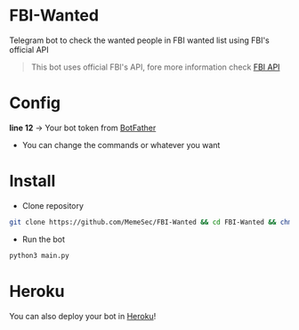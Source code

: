 # FBI-Wanted
Telegram bot to check the wanted people in FBI wanted list using FBI's official API
> This bot uses official FBI's API, fore more information check [FBI API](https://api.fbi.gov/docs)

# Config
**line 12** -> Your bot token from [BotFather](https://t.me/botfather)
+ You can change the commands or whatever you want

# Install
+ Clone repository
```bash
git clone https://github.com/MemeSec/FBI-Wanted && cd FBI-Wanted && chmod +x main.py
```
+ Run the bot
```bash
python3 main.py
```

# Heroku
You can also deploy your bot in [Heroku](https://www.heroku.com)!
